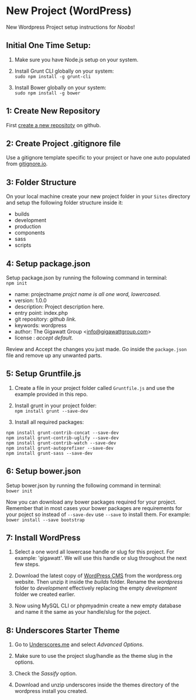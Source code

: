 # New Project (WordPress)
New Wordpress Project setup instructions for _Noobs_!
## Initial One Time Setup:
1. Make sure you have Node.js setup on your system.

2. Install Grunt CLI globally on your system:  
`sudo npm install -g grunt-cli`

3. Install Bower globally on your system:  
`sudo npm install -g bower`

## 1: Create New Repository
First [create a new repositoty](https://help.github.com/articles/creating-a-new-repository/) on github.

## 2: Create Project .gitignore file
Use a gitignore template specific to your project or have one auto populated from [gitignore.io](https://www.gitignore.io/).

## 3: Folder Structure
On your local machine create your new project folder in your `Sites` directory and setup the following folder structure inside it:
- builds
 - development
 - production
- components
 - sass
 - scripts
 
## 4: Setup package.json
 Setup package.json by running the following command in terminal:  
```npm init```

- name: projectname *projct name is all one word, lowercased.*
- version: 1.0.0
- description: Project description here.
- entry point: index.php
- git repository: *github link.*
- keywords: wordpress
- author: The Gigawatt Group \<info@gigawattgroup.com\>
- license : *accept default.*

Review and Accept the changes you just made. Go inside the `package.json` file and remove up any unwanted parts.

## 5: Setup Gruntfile.js
1. Create a file in your project folder called `Gruntfile.js` and use the example provided in this repo.

2. Install grunt in your project folder:  
`npm install grunt --save-dev`

3. Install all required packages:    
```
npm install grunt-contrib-concat --save-dev
npm install grunt-contrib-uglify --save-dev  
npm install grunt-contrib-watch --save-dev  
npm install grunt-autoprefixer --save-dev  
npm install grunt-sass --save-dev
```

## 6: Setup bower.json
 Setup bower.json by running the following command in terminal:  
```bower init```

Now you can download any bower packages required for your project. Remember that in most cases your bower packages are requirements for your poject so instead of `--save-dev` use `--save` to install them. For example:
`bower install --save bootstrap`

## 7: Install WordPress

1. Select a one word all lowercase handle or slug for this project. For example: 'gigawatt'. We will use this handle or slug throughout the next few steps.

2. Download the latest copy of [WordPress CMS](https://wordpress.org/) from the wordpress.org website. Then unzip it inside the *builds* folder. Rename the *wordpress* folder to *development* effectively replacing the empty *development* folder we created earlier.

3. Now using MySQL CLI or phpmyadmin create a new empty database and name it the same as your handle/slug for the poject.

## 8: Underscores Starter Theme
1. Go to [Underscores.me](https://underscores.me/) and select *Advanced Options*.

2. Make sure to use the project slug/handle as the theme slug in the options.

3. Check the *Sassify* option.

4. Download and unzip underscores inside the themes directory of the wordpress install you created.
